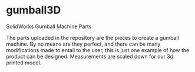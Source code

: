 # gumball3D
SolidWorks Gumball Machine Parts


The parts uploaded in the repository are the pieces to create a gumball machine. By no means are they perfect, and there can be many modifications made to entail to the user, this is just one example of how the product can be designed. Measurements are scaled down for our 3d printed model.
